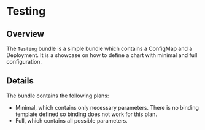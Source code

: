 # Testing

## Overview

The `Testing` bundle is a simple bundle which contains a ConfigMap and a Deployment. It is a showcase on how to define a chart with minimal and full configuration.

## Details

The bundle contains the following plans:
- Minimal, which contains only necessary parameters. There is no binding template defined so binding does not work for this plan.
- Full, which contains all possible parameters.
